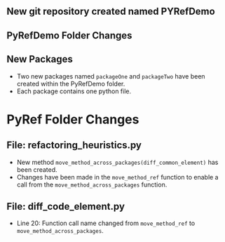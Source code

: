 ## New git repository created named PYRefDemo
## PyRefDemo Folder Changes

## New Packages
- Two new packages named `packageOne` and `packageTwo` have been created within the PyRefDemo folder.
- Each package contains one python file.

# PyRef Folder Changes
## File: refactoring_heuristics.py
- New method `move_method_across_packages(diff_common_element)` has been created.
- Changes have been made in the `move_method_ref` function to enable a call from the `move_method_across_packages` function.

## File: diff_code_element.py
- Line 20: Function call name changed from `move_method_ref` to `move_method_across_packages`.


